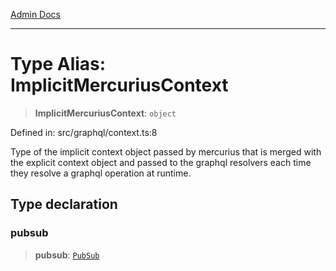 [Admin Docs](/)

***

# Type Alias: ImplicitMercuriusContext

> **ImplicitMercuriusContext**: `object`

Defined in: src/graphql/context.ts:8

Type of the implicit context object passed by mercurius that is merged with the explicit context object and passed to the graphql resolvers each time they resolve a graphql operation at runtime.

## Type declaration

### pubsub

> **pubsub**: [`PubSub`](../../pubsub/type-aliases/PubSub.md)
